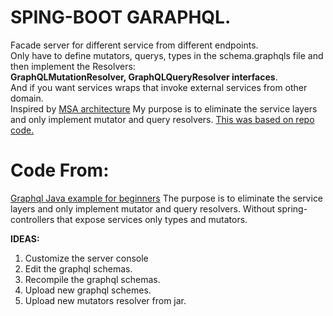 # SPING-BOOT GARAPHQL.

Facade server for different service from different endpoints.  
Only have to define mutators, querys, types in the schema.graphqls file and then implement the Resolvers:  
**GraphQLMutationResolver, GraphQLQueryResolver interfaces**.  
And if you want services wraps that invoke external services from other domain.  
Inspired by [MSA architecture](https://itnext.io/graphql-in-a-microservices-architecture-d17922b886eb)
My purpose is to eliminate the service layers and only implement mutator and query resolvers. 
[This was based on repo code.](https://github.com/swathisprasad/graphql-with-spring-boot) 

# Code From: 
[Graphql Java example for beginners](https://dzone.com/articles/a-beginners-guide-to-graphql-with-spring-boot)
The purpose is to eliminate the service layers and only implement mutator and query resolvers.
Without spring-controllers that expose services only types and mutators.

**IDEAS:** 

1. Customize the server console
2. Edit the graphql schemas.
3. Recompile the graphql schemas.
4. Upload new graphql schemes.
5. Upload new mutators resolver from jar.


